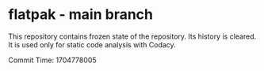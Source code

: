 # flatpak - main branch

This repository contains frozen state of the repository.
Its history is cleared. It is used only for static code
analysis with Codacy.

Commit Time: 1704778005